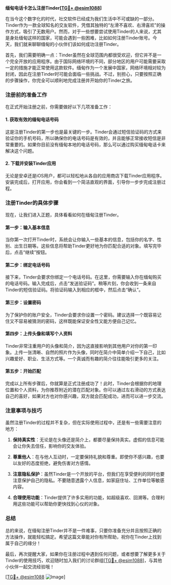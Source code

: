 **缅甸电话卡怎么注册Tinder[[TG💪+ @esim1088](https://t.me/s/esim1088)]**

在当今这个数字化的时代，社交软件已经成为我们生活中不可或缺的一部分。Tinder作为一款全球知名的交友软件，凭借其独特的“左滑不喜欢、右滑喜欢”的操作方式，吸引了无数用户。然而，对于一些想要尝试使用Tinder的人来说，尤其是身处缅甸这样的国家，可能会遇到一些困难，比如如何注册Tinder账号。今天，我们就来聊聊缅甸的小伙伴们该如何成功注册Tinder。

首先，我们需要明确一点：Tinder虽然在全球范围内都很受欢迎，但它并不是一个完全开放的应用程序。由于国际网络环境的不同，部分地区的用户可能需要采取一定的措施才能正常使用这款软件。缅甸作为一个发展中国家，网络环境相对较为封闭，因此在注册Tinder时可能会面临一些挑战。不过，别担心，只要按照正确的步骤操作，你完全可以顺利地完成注册并开始你的Tinder之旅。

### 注册前的准备工作

在正式开始注册之前，你需要做好以下几项准备工作：

#### 1. 获取有效的缅甸电话号码
这是注册Tinder的第一步也是最关键的一步。Tinder会通过短信验证码的方式来验证你的手机号码，所以确保你的电话号码是有效的，并且能够正常接收短信是非常重要的。如果你目前没有缅甸本地的电话号码，那么可以通过购买缅甸电话卡来解决这个问题。

#### 2. 下载并安装Tinder应用
无论是安卓还是iOS用户，都可以轻松地从各自的应用商店下载Tinder应用程序。安装完成后，打开应用，你会看到一个简洁直观的界面，引导你一步步完成注册过程。

### 注册Tinder的具体步骤

现在，让我们进入正题，具体看看如何在缅甸注册Tinder。

#### 第一步：输入基本信息
当你第一次打开Tinder时，系统会让你输入一些基本的信息，包括你的名字、性别、出生日期等。这些信息将帮助Tinder更好地为你匹配合适的对象。填写完毕后，点击“继续”按钮。

#### 第二步：绑定电话号码
接下来，Tinder会要求你绑定一个电话号码。在这里，你需要输入你在缅甸购买的电话号码。输入完成后，点击“发送验证码”。稍等片刻，你会收到一条来自Tinder的短信验证码。将验证码输入到相应的框中，然后点击“确认”。

#### 第三步：设置密码
为了保护你的账户安全，Tinder会要求你设置一个密码。建议选择一个既容易记住又不容易被猜测的密码，这样既能保证安全性又能方便自己记忆。

#### 第四步：上传头像和填写个人资料
Tinder非常注重用户的头像和简介，因为这直接影响到其他用户对你的第一印象。上传一张清晰、自然的照片作为头像，同时在简介中简单介绍一下自己，比如兴趣爱好、职业、生活方式等。一个真诚而有趣的简介往往能吸引更多的关注。

#### 第五步：开始匹配
完成以上所有步骤后，你就算是正式注册成功了！此时，Tinder会根据你的地理位置和个人资料，为你推荐附近的潜在匹配对象。你可以通过左右滑动的方式表达自己的喜好，如果对方也对你感兴趣，双方就会匹配成功，进而可以进一步交流。

### 注意事项与技巧

虽然注册Tinder的过程并不复杂，但在实际使用过程中，还是有一些需要注意的地方：

1. **保持真实性**：无论是在头像还是简介上，都要尽量保持真实。虚假的信息可能会让你失去信任，影响你的交友体验。
   
2. **尊重他人**：在与他人互动时，一定要保持礼貌和尊重。即使你不感兴趣，也要以友好的态度拒绝，避免伤害对方感情。

3. **注意隐私保护**：虽然Tinder是一个开放的平台，但我们在享受便利的同时也要注意保护自己的隐私。不要随意透露个人信息，如家庭住址、工作单位等敏感内容。

4. **合理使用功能**：Tinder提供了许多实用的功能，如超级喜欢、回溯等。合理利用这些功能可以帮助你更快找到心仪的对象。

### 总结

总的来说，在缅甸注册Tinder并不是一件难事，只要你准备充分并且按照正确的方法操作，就能轻松搞定。希望这篇文章能对你有所帮助，祝你在Tinder上找到属于自己的缘分！

最后，再次提醒大家，如果你在注册过程中遇到任何问题，或者想要了解更多关于Tinder的使用技巧，欢迎随时加入我们的讨论群组[[TG💪+ @esim1088](https://t.me/s/esim1088)]，与其他小伙伴一起交流经验哦！

[[TG💪+ @esim1088](https://t.me/s/esim1088) ![Image](https://i.postimg.cc/4NQfJmqS/Snipaste-2025-05-13-00-14-12.png)]